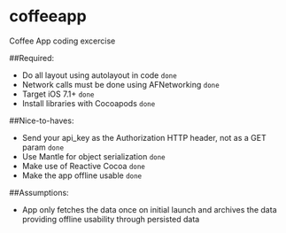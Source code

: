 # coffeeapp
Coffee App coding excercise

##Required:
- Do all layout using autolayout in code `done`
- Network calls must be done using AFNetworking `done`
- Target iOS 7.1+ `done`
- Install libraries with Cocoapods `done`

##Nice-to-haves:
- Send your api_key as the Authorization HTTP header, not as a GET param `done`
- Use Mantle for object serialization `done`
- Make use of Reactive Cocoa `done`
- Make the app offline usable `done`
 
##Assumptions:
- App only fetches the data once on initial launch and archives the data providing offline usability through persisted data
